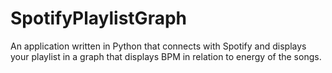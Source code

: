 # SpotifyPlaylistGraph
An application written in Python that connects with Spotify and displays your playlist in a graph that displays BPM in relation to energy of the songs.
